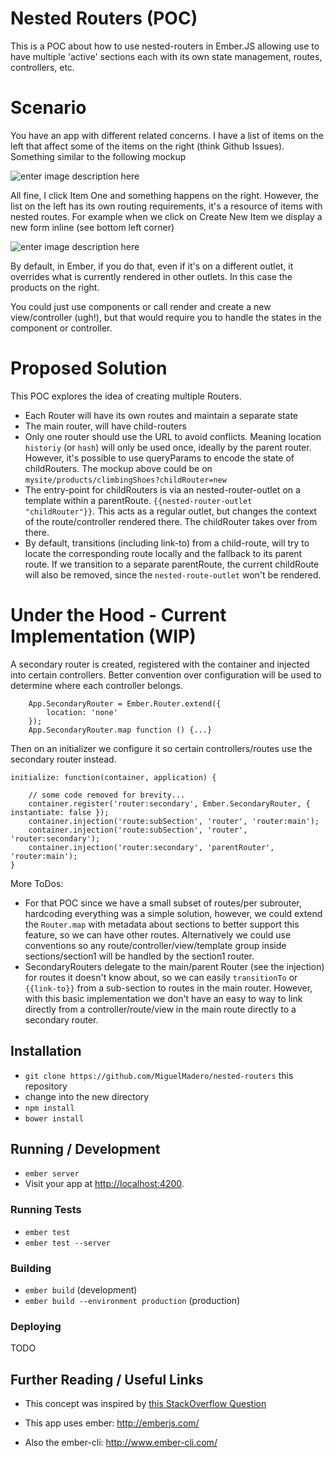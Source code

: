 # Nested Routers (POC)

This is a POC about how to use nested-routers in Ember.JS allowing use to have multiple 'active' sections each with its own state management, routes, controllers, etc.

# Scenario

You have an app with different related concerns. I have a list of items on the left that affect some of the items on the right (think Github Issues). Something similar to the following mockup

![enter image description here][1]


All  fine, I click Item One and something happens on the right. However, the list on the left has its own routing requirements, it's a resource of items with nested routes. For example when we click on Create New Item we display a new form inline (see bottom left corner)

![enter image description here][2]

By default, in Ember, if you do that, even if it's on a different outlet, it overrides what is currently rendered in other outlets. In this case the products on the right.

You could just use components or call render and create a new view/controller (ugh!), but that would require you to handle the states in the component or controller.


# Proposed Solution

This POC explores the idea of creating multiple Routers.

* Each Router will have its own routes and maintain a separate state
* The main router, will have child-routers
* Only one router should use the URL to avoid conflicts. Meaning location `historiy` (or `hash`) will only be used once, ideally by the parent router. However, it's possible to use queryParams to encode the state of childRouters. The mockup above could be on `mysite/products/climbingShoes?childRouter=new`
* The entry-point for childRouters is via an nested-router-outlet on a template within a parentRoute. `{{nested-router-outlet "childRouter"}}`. This acts as a regular outlet, but changes the context of the route/controller rendered there. The childRouter takes over from there.
* By default, transitions (including link-to) from a child-route, will try to locate the corresponding route locally and the fallback to its parent route. If we transition to a separate parentRoute, the current childRoute will also be removed, since the `nested-route-outlet` won't be rendered.


# Under the Hood - Current Implementation (WIP)

A secondary router is created, registered with the container and injected into certain controllers. Better convention over configuration will be used to determine where each controller belongs.

        App.SecondaryRouter = Ember.Router.extend({
            location: 'none'
        });
        App.SecondaryRouter.map function () {...}

Then on an initializer we configure it so certain controllers/routes use the secondary router instead.

    initialize: function(container, application) {

        // some code removed for brevity...
        container.register('router:secondary', Ember.SecondaryRouter, { instantiate: false });
        container.injection('route:subSection', 'router', 'router:main');
        container.injection('route:subSection', 'router', 'router:secondary');
        container.injection('router:secondary', 'parentRouter', 'router:main');
    }

More ToDos:

* For that POC since we have a small subset of routes/per subrouter, hardcoding everything was a simple solution, however, we could extend the `Router.map` with metadata about sections to better support this feature, so we can have other routes. Alternatively we could use conventions so any route/controller/view/template group inside sections/section1 will be handled by the section1 router.
* SecondaryRouters delegate to the main/parent Router  (see the injection) for routes it doesn't know about, so we can easily `transitionTo` or `{{link-to}}` from a sub-section to routes in the main router. However, with this basic implementation we don't have an easy to way to link directly from a controller/route/view in the main route directly to a secondary router.


## Installation

* `git clone https://github.com/MiguelMadero/nested-routers` this repository
* change into the new directory
* `npm install`
* `bower install`

## Running / Development

* `ember server`
* Visit your app at [http://localhost:4200](http://localhost:4200).

### Running Tests

* `ember test`
* `ember test --server`

### Building

* `ember build` (development)
* `ember build --environment production` (production)

### Deploying

TODO

## Further Reading / Useful Links

* This concept was inspired by [this StackOverflow Question](http://stackoverflow.com/questions/20111301/different-ember-routes-or-displaying-two-complex-views-in-their-own-context)
* This app uses ember: http://emberjs.com/
* Also the ember-cli: http://www.ember-cli.com/

  [1]: http://i.stack.imgur.com/mbQb9.png
  [2]: http://i.stack.imgur.com/ktpyz.png

